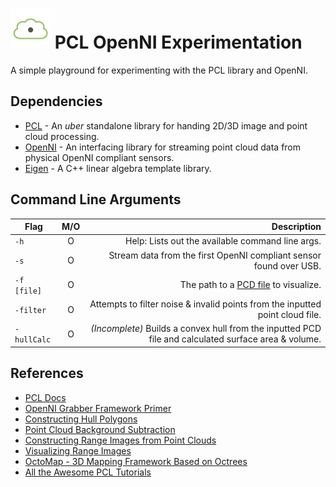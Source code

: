 ![alt text][logo] PCL OpenNI Experimentation
============

A simple playground for experimenting with the PCL library and OpenNI.

Dependencies
------------
* [PCL](https://github.com/PointCloudLibrary/pcl) - An *uber* standalone library for handing 2D/3D image and point cloud processing.
* [OpenNI](https://github.com/OpenNI/OpenNI) - An interfacing library for streaming point cloud data from physical OpenNI compliant sensors.
* [Eigen](http://eigen.tuxfamily.org/index.php) - A C++ linear algebra template library.

Command Line Arguments
------------
| Flag      | M/O | Description  |
| ----------|:---:|------------: |
| `-h`        | O   | Help: Lists out the available command line args. |
| `-s`        | O   | Stream data from the first OpenNI compliant sensor found over USB. |
| `-f [file]` | O   | The path to a [PCD file](http://pointclouds.org/documentation/tutorials/pcd_file_format.php#pcd-file-format) to visualize. |
| `-filter`   | O   | Attempts to filter noise & invalid points from the inputted point cloud file. |
| `-hullCalc` | O   | *(Incomplete)* Builds a convex hull from the inputted PCD file and calculated surface area & volume. |

References
------------
* [PCL Docs](http://docs.pointclouds.org/trunk/index.html)
* [OpenNI Grabber Framework Primer](http://pointclouds.org/documentation/tutorials/openni_grabber.php)
* [Constructing Hull Polygons](http://www.pointclouds.org/documentation/tutorials/hull_2d.php)
* [Point Cloud Background Subtraction](http://answers.ros.org/question/36272/background-subtraction-of-pointcloud/)
* [Constructing Range Images from Point Clouds](http://pointclouds.org/documentation/tutorials/range_image_creation.php)
* [Visualizing Range Images](http://pointclouds.org/documentation/tutorials/range_image_visualization.php)
* [OctoMap - 3D Mapping Framework Based on Octrees](http://octomap.github.io)
* [All the Awesome PCL Tutorials](http://pointclouds.org/documentation/tutorials/)

[logo]: icon64.png "PCL Logo"

